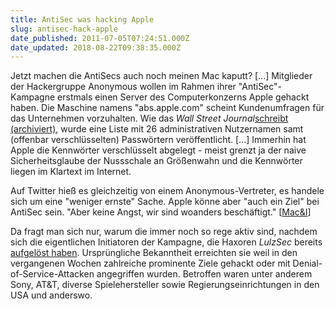 ```yaml
---
title: AntiSec was hacking Apple
slug: antisec-hack-apple
date_published: 2011-07-05T07:24:51.000Z
date_updated: 2018-08-22T09:38:35.000Z
---
```


Jetzt machen die AntiSecs auch noch meinen Mac kaputt? [...] Mitglieder der Hackergruppe Anonymous wollen im Rahmen ihrer  "AntiSec"-Kampagne erstmals einen Server des Computerkonzerns Apple  gehackt haben. Die Maschine namens "abs.apple.com" scheint  Kundenumfragen für das Unternehmen vorzuhalten. Wie das *Wall Street Journal*[schreibt (archiviert)](http://web.archive.org/web/20110708081204/http://online.wsj.com:80/article/SB10001424052702304803104576424573989176378.html?mod=rss_Technology), wurde eine Liste mit 26 administrativen Nutzernamen samt (offenbar verschlüsselten) Passwörtern veröffentlicht. [...] Immerhin hat Apple die Kennwörter verschlüsselt abgelegt - meist grenzt ja der naive Sicherheitsglaube der Nussschale an Größenwahn und die Kennwörter liegen im Klartext im Internet.

Auf Twitter hieß es gleichzeitig von einem Anonymous-Vertreter, es  handele sich um eine "weniger ernste" Sache. Apple könne aber "auch ein  Ziel" bei AntiSec sein. "Aber keine Angst, wir sind woanders  beschäftigt." [[Mac&I](http://www.heise.de/mac-and-i/meldung/Anonymous-will-Apple-Umfrageserver-gehackt-haben-1272315.html)]

Da fragt man sich nur, warum die immer noch so rege aktiv sind, nachdem sich die eigentlichen Initiatoren der Kampagne, die Haxoren *LulzSec* bereits [aufgelöst haben](__GHOST_URL__/hackergruppe-lulzsec-loest-sich-auf/). Ursprüngliche Bekanntheit erreichten sie weil in den vergangenen Wochen zahlreiche prominente Ziele gehackt  oder mit Denial-of-Service-Attacken angegriffen wurden. Betroffen waren unter  anderem Sony, AT&T, diverse Spielehersteller sowie  Regierungseinrichtungen in den USA und anderswo.
